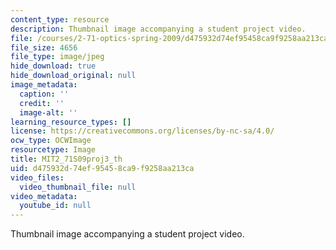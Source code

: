 ```yaml
---
content_type: resource
description: Thumbnail image accompanying a student project video.
file: /courses/2-71-optics-spring-2009/d475932d74ef95458ca9f9258aa213ca_MIT2_71S09proj3_th.jpg
file_size: 4656
file_type: image/jpeg
hide_download: true
hide_download_original: null
image_metadata:
  caption: ''
  credit: ''
  image-alt: ''
learning_resource_types: []
license: https://creativecommons.org/licenses/by-nc-sa/4.0/
ocw_type: OCWImage
resourcetype: Image
title: MIT2_71S09proj3_th
uid: d475932d-74ef-9545-8ca9-f9258aa213ca
video_files:
  video_thumbnail_file: null
video_metadata:
  youtube_id: null
---
```

Thumbnail image accompanying a student project video.